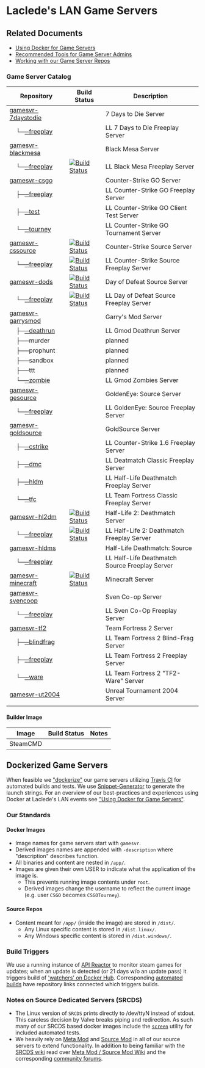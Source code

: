 # Laclede's LAN Game Servers

## Related Documents

* [Using Docker for Game Servers](DockerAndGameServers.md)
* [Recommended Tools for Game Server Admins](RecommendedTools.md)
* [Working with our Game Server Repos](WorkingWithOurRepos.md)

### Game Server Catalog

| Repository                                                                                        | Build Status                                                                                                                                                      | Description                                    |
| ------------------------------------------------------------------------------------------------- | ----------------------------------------------------------------------------------------------------------------------------------------------------------------- | ---------------------------------------------- |
| [gamesvr-7daystodie](https://github.com/LacledesLAN/gamesvr-7daystodie)                           |                                                                                                                                                                   | 7 Days to Die Server                           |
| &nbsp;&nbsp;&nbsp;&nbsp;└─[─freeplay](https://github.com/LacledesLAN/gamesvr-7daystodie-freeplay) |                                                                                                                                                                   | LL 7 Days to Die Freeplay Server               |
| [gamesvr-blackmesa](https://github.com/LacledesLAN/gamesvr-blackmesa)                             |                                                                                                                                                                   | Black Mesa Server                              |
| &nbsp;&nbsp;&nbsp;&nbsp;└─[─freeplay](https://github.com/LacledesLAN/gamesvr-blackmesa-freeplay)  | [![Build Status](https://travis-ci.org/LacledesLAN/gamesvr-blackmesa-freeplay.svg?branch=master)](https://travis-ci.org/LacledesLAN/gamesvr-blackmesa-freeplay)   | LL Black Mesa Freeplay Server                  |
| [gamesvr-csgo](https://github.com/LacledesLAN/gamesvr-csgo)                                       |                                                                                                                                                                   | Counter-Strike GO Server                       |
| &nbsp;&nbsp;&nbsp;&nbsp;├─[─freeplay](https://github.com/LacledesLAN/gamesvr-csgo-freeplay)       |                                                                                                                                                                   | LL Counter-Strike GO Freeplay Server           |
| &nbsp;&nbsp;&nbsp;&nbsp;├─[─test](https://github.com/LacledesLAN/gamesvr-csgo-test)               |                                                                                                                                                                   | LL Counter-Strike GO Client Test Server        |
| &nbsp;&nbsp;&nbsp;&nbsp;└─[─tourney](https://github.com/LacledesLAN/gamesvr-csgo-tourney)         |                                                                                                                                                                   | LL Counter-Strike GO Tournament Server         |
| [gamesvr-cssource](https://github.com/LacledesLAN/gamesvr-cssource)                               | [![Build Status](https://travis-ci.org/LacledesLAN/gamesvr-cssource.svg?branch=master)](https://travis-ci.org/LacledesLAN/gamesvr-cssource)                       | Counter-Strike Source Server                   |
| &nbsp;&nbsp;&nbsp;&nbsp;└─[─freeplay](https://github.com/LacledesLAN/gamesvr-cssource-freeplay)   | [![Build Status](https://travis-ci.org/LacledesLAN/gamesvr-cssource-freeplay.svg?branch=master)](https://travis-ci.org/LacledesLAN/gamesvr-cssource-freeplay)     | LL Counter-Strike Source Freeplay Server       |
| [gamesvr-dods](https://github.com/LacledesLAN/gamesvr-dods)                                       | [![Build Status](https://travis-ci.org/LacledesLAN/gamesvr-dods.svg?branch=master)](https://travis-ci.org/LacledesLAN/gamesvr-dods)                               | Day of Defeat Source Server                    |
| &nbsp;&nbsp;&nbsp;&nbsp;└─[─freeplay](https://github.com/LacledesLAN/gamesvr-dods-freeplay)       | [![Build Status](https://travis-ci.org/LacledesLAN/gamesvr-dods-freeplay.svg?branch=master)](https://travis-ci.org/LacledesLAN/gamesvr-dods-freeplay)             | LL Day of Defeat Source Freeplay Server        |
| [gamesvr-garrysmod](https://github.com/LacledesLAN/gamesvr-garrysmod)                             |                                                                                                                                                                   | Garry's Mod Server                             |
| &nbsp;&nbsp;&nbsp;&nbsp;├─[─deathrun](https://github.com/LacledesLAN/gamesvr-garrysmod-deathrun)  |                                                                                                                                                                   | LL Gmod Deathrun Server                        |
| &nbsp;&nbsp;&nbsp;&nbsp;├──murder                                                                 |                                                                                                                                                                   | planned                                        |
| &nbsp;&nbsp;&nbsp;&nbsp;├──prophunt                                                               |                                                                                                                                                                   | planned                                        |
| &nbsp;&nbsp;&nbsp;&nbsp;├──sandbox                                                                |                                                                                                                                                                   | planned                                        |
| &nbsp;&nbsp;&nbsp;&nbsp;├──ttt                                                                    |                                                                                                                                                                   | planned                                        |
| &nbsp;&nbsp;&nbsp;&nbsp;└─[─zombie](https://github.com/LacledesLAN/gamesvr-garrysmod-zombie)      |                                                                                                                                                                   | LL Gmod Zombies Server                         |
| [gamesvr-gesource](https://github.com/LacledesLAN/gamesvr-gesource)                               |                                                                                                                                                                   | GoldenEye: Source Server                       |
| &nbsp;&nbsp;&nbsp;&nbsp;└─[─freeplay](https://github.com/LacledesLAN/gamesvr-gesource-freeplay)   |                                                                                                                                                                   | LL GoldenEye: Source Freeplay Server           |
| [gamesvr-goldsource](https://github.com/LacledesLAN/gamesvr-goldsource)                           |                                                                                                                                                                   | GoldSource Server                              |
| &nbsp;&nbsp;&nbsp;&nbsp;├─[─cstrike](https://github.com/LacledesLAN/gamesvr-goldsource-cstrike)   |                                                                                                                                                                   | LL Counter-Strike 1.6 Freeplay Server          |
| &nbsp;&nbsp;&nbsp;&nbsp;├─[─dmc](https://github.com/LacledesLAN/gamesvr-goldsource-dmc)           |                                                                                                                                                                   | LL Deatmatch Classic Freeplay Server           |
| &nbsp;&nbsp;&nbsp;&nbsp;├─[─hldm](https://github.com/LacledesLAN/gamesvr-goldsource-hldm)         |                                                                                                                                                                   | LL Half-Life Deathmatch Freeplay Server        |
| &nbsp;&nbsp;&nbsp;&nbsp;└─[─tfc](https://github.com/LacledesLAN/gamesvr-goldsource-tfc)           |                                                                                                                                                                   | LL Team Fortress Classic Freeplay Server       |
| [gamesvr-hl2dm](https://github.com/LacledesLAN/gamesvr-hl2dm)                                     | [![Build Status](https://travis-ci.org/LacledesLAN/gamesvr-hl2dm.svg?branch=master)](https://travis-ci.org/LacledesLAN/gamesvr-hl2dm)                             | Half-Life 2: Deathmatch Server                 |
| &nbsp;&nbsp;&nbsp;&nbsp;└─[─freeplay](https://github.com/LacledesLAN/gamesvr-hl2dm-freeplay)      | [![Build Status](https://travis-ci.org/LacledesLAN/gamesvr-hl2dm-freeplay.svg?branch=master)](https://travis-ci.org/LacledesLAN/gamesvr-hl2dm-freeplay)           | LL Half-Life 2: Deathmatch Freeplay Server     |
| [gamesvr-hldms](https://github.com/LacledesLAN/gamesvr-hldms)                                     |                                                                                                                                                                   | Half-Life Deathmatch: Source                   |
| &nbsp;&nbsp;&nbsp;&nbsp;└─[─freeplay](https://github.com/LacledesLAN/gamesvr-hldms-freeplay)      |                                                                                                                                                                   | LL Half-Life Deathmatch Source Freeplay Server |
| [gamesvr-minecraft](https://github.com/LacledesLAN/gamesvr-minecraft)                             | [![Build Status](https://travis-ci.org/LacledesLAN/gamesvr-minecraft.svg?branch=master)](https://travis-ci.org/LacledesLAN/gamesvr-minecraft)                     | Minecraft Server                               |
| [gamesvr-svencoop](https://github.com/LacledesLAN/gamesvr-svencoop)                               |                                                                                                                                                                   | Sven Co-op Server                              |
| &nbsp;&nbsp;&nbsp;&nbsp;└─[─freeplay](https://github.com/LacledesLAN/gamesvr-svencoop-freeplay)   |                                                                                                                                                                   | LL Sven Co-Op Freeplay Server                  |
| [gamesvr-tf2](https://github.com/LacledesLAN/gamesvr-tf2)                                         |                                                                                                                                                                   | Team Fortress 2 Server                         |
| &nbsp;&nbsp;&nbsp;&nbsp;├─[─blindfrag](https://github.com/LacledesLAN/gamesvr-tf2-blindfrag)      |                                                                                                                                                                   | LL Team Fortress 2 Blind-Frag Server           |
| &nbsp;&nbsp;&nbsp;&nbsp;├─[─freeplay](https://github.com/LacledesLAN/gamesvr-tf2-freeplay)        |                                                                                                                                                                   | LL Team Fortress 2 Freeplay Server             |
| &nbsp;&nbsp;&nbsp;&nbsp;└─[─ware](https://github.com/LacledesLAN/gamesvr-tf2-ware)                |                                                                                                                                                                   | LL Team Fortress 2 "TF2-Ware" Server           |
| [gamesvr-ut2004](https://github.com/LacledesLAN/gamesvr-ut2004)                                   |                                                                                                                                                                   | Unreal Tournament 2004 Server                  |
|                                                                                                   |                                                                                                                                                                   |                                                |

#### Builder Image

| Image    | Build Status | Notes |
| -------- | ------------ | ----- |
| SteamCMD |  | |

## Dockerized Game Servers

When feasible we ["dockerize"](https://hub.docker.com/u/lacledeslan) our game servers utilizing [Travis CI](https://travis-ci.org/LacledesLAN) for automated builds and tests. We use [Snippet-Generator](https://github.com/LacledesLAN/Snippet-Generator) to generate the launch strings. For an overview of our best-practices and experiences using Docker at Laclede's LAN events see ["Using Docker for Game Servers"](DockerAndGameServers.md).

### Our Standards

#### Docker Images

* Image names for game servers start with `gamesvr`.
* Derived images names are appended with `-description` where "description" describes function.
* All binaries and content are nested in `/app/`.
* Images are given their own USER to indicate what the application of the image is.
  * This prevents running image contents under `root`.
  * Derived images change the username to reflect the current image (e.g. user `CSGO` becomes `CSGOTourney`).

#### Source Repos

* Content meant for `/app/` (inside the image) are stored in `/dist/`.
  * Any Linux specific content is stored in `/dist.linux/`.
  * Any Windows specific content is stored in `/dist.windows/`.

### Build Triggers

We use a running instance of [API Reactor](https://github.com/dudleycodes/APIReactor) to monitor steam games for updates; when an update is detected (or 21 days w/o an update pass) it triggers build of ['watchers' on Docker Hub](https://hub.docker.com/u/llgameserverbot/). Corresponding [automated builds](https://hub.docker.com/u/lacledeslan/) have repository links connected which triggers builds.

### Notes on Source Dedicated Servers (SRCDS)

* The Linux version of `SRCDS` prints directly to /dev/ttyN instead of stdout. This careless decision by Valve breaks piping and redirection. As such many of our SRCDS based docker images include the [`screen`](https://www.gnu.org/software/screen/manual/screen.html) utility for included automated tests.
* We heavily rely on [Meta Mod](http://metamodsource.net/) and [Source Mod](http://www.sourcemod.net/) in all of our source servers to extend functionality. In addition to being familiar with the [SRCDS wiki](https://developer.valvesoftware.com/wiki/Source_Dedicated_Server) read over [Meta Mod / Source Mod Wiki](https://wiki.alliedmods.net/Main_Page) and the corresponding [community forums](https://forums.alliedmods.net/index.php).
